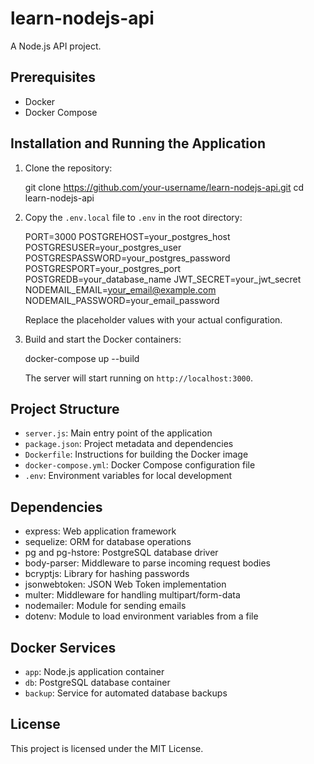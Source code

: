 # learn-nodejs-api

A Node.js API project.

## Prerequisites

- Docker
- Docker Compose

## Installation and Running the Application

1. Clone the repository:

   git clone https://github.com/your-username/learn-nodejs-api.git
   cd learn-nodejs-api

2. Copy the `.env.local` file to `.env` in the root directory:

   PORT=3000
   POSTGREHOST=your_postgres_host
   POSTGRESUSER=your_postgres_user
   POSTGRESPASSWORD=your_postgres_password
   POSTGRESPORT=your_postgres_port
   POSTGREDB=your_database_name
   JWT_SECRET=your_jwt_secret
   NODEMAIL_EMAIL=your_email@example.com
   NODEMAIL_PASSWORD=your_email_password

   Replace the placeholder values with your actual configuration.

3. Build and start the Docker containers:

   docker-compose up --build

   The server will start running on `http://localhost:3000`.

## Project Structure

- `server.js`: Main entry point of the application
- `package.json`: Project metadata and dependencies
- `Dockerfile`: Instructions for building the Docker image
- `docker-compose.yml`: Docker Compose configuration file
- `.env`: Environment variables for local development

## Dependencies

- express: Web application framework
- sequelize: ORM for database operations
- pg and pg-hstore: PostgreSQL database driver
- body-parser: Middleware to parse incoming request bodies
- bcryptjs: Library for hashing passwords
- jsonwebtoken: JSON Web Token implementation
- multer: Middleware for handling multipart/form-data
- nodemailer: Module for sending emails
- dotenv: Module to load environment variables from a file

## Docker Services

- `app`: Node.js application container
- `db`: PostgreSQL database container
- `backup`: Service for automated database backups

## License

This project is licensed under the MIT License.
